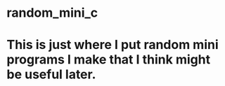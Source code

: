 # random_mini_c
# This is just where I put random mini programs I make that I think might be useful later. 
